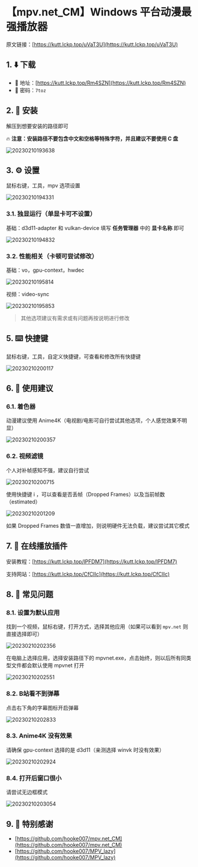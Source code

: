 # 【mpv.net_CM】Windows 平台动漫最强播放器

原文链接：[https://kutt.lckp.top/uVaT3U](https://kutt.lckp.top/uVaT3U)

## 1. ⬇️ 下载

- 🔗 地址：[https://kutt.lckp.top/Rm4SZN](https://kutt.lckp.top/Rm4SZN)
- 🔑 密码：`7toz`

## 2. 🔩 安装

解压到想要安装的路径即可

🔥 **注意：安装路径不要包含中文和空格等特殊字符，并且建议不要使用 C 盘**

![20230210193638](https://github.lckp.top/LuckyPuppy514/blog/main/mpv.net_CM/图片/20230210193638.jpg)

## 3. ⚙️ 设置

鼠标右键，工具，mpv 选项设置

![20230210194331](https://github.lckp.top/LuckyPuppy514/blog/main/mpv.net_CM/图片/20230210194331.jpg)

### 3.1. 独显运行（单显卡可不设置）

基础：d3d11-adapter 和 vulkan-device 填写 **任务管理器** 中的 **显卡名称** 即可

![20230210194832](https://github.lckp.top/LuckyPuppy514/blog/main/mpv.net_CM/图片/20230210194832.jpg)

### 3.2. 性能相关（卡顿可尝试修改）

基础：vo，gpu-context，hwdec

![20230210195814](https://github.lckp.top/LuckyPuppy514/blog/main/mpv.net_CM/图片/20230210195814.jpg)

视频：video-sync

![20230210195853](https://github.lckp.top/LuckyPuppy514/blog/main/mpv.net_CM/图片/20230210195853.jpg)

> 其他选项建议有需求或有问题再按说明进行修改

## 5. ⌨️ 快捷键

鼠标右键，工具，自定义快捷键，可查看和修改所有快捷键

![20230210200117](https://github.lckp.top/LuckyPuppy514/blog/main/mpv.net_CM/图片/20230210200117.jpg)

## 6. 🐳 使用建议

### 6.1. 着色器

动漫建议使用 Anime4K（电视剧/电影可自行尝试其他选项，个人感觉效果不明显）

![20230210200357](https://github.lckp.top/LuckyPuppy514/blog/main/mpv.net_CM/图片/20230210200357.jpg)

### 6.2. 视频滤镜

个人对补帧感知不强，建议自行尝试

![20230210200715](https://github.lckp.top/LuckyPuppy514/blog/main/mpv.net_CM/图片/20230210200715.jpg)

使用快捷键 i ，可以查看是否丢帧（Dropped Frames）以及当前帧数（estimated）

![20230210201209](https://github.lckp.top/LuckyPuppy514/blog/main/mpv.net_CM/图片/20230210201209.jpg)

如果 Dropped Frames 数值一直增加，则说明硬件无法负载，建议尝试其它模式

## 7. 🌟 在线播放插件

安装教程：[https://kutt.lckp.top/lPFDM7](https://kutt.lckp.top/lPFDM7)

支持网站：[https://kutt.lckp.top/CfCIIc](https://kutt.lckp.top/CfCIIc)

## 8. 🤔 常见问题

### 8.1. 设置为默认应用

找到一个视频，鼠标右键，打开方式，选择其他应用（如果可以看到 `mpv.net` 则直接选择即可）

![20230210202356](https://github.lckp.top/LuckyPuppy514/blog/main/mpv.net_CM/图片/20230210202356.jpg)

在电脑上选择应用，选择安装路径下的 mpvnet.exe，点击始终，则以后所有同类型文件都会默认使用 mpvnet 打开

![20230210202551](https://github.lckp.top/LuckyPuppy514/blog/main/mpv.net_CM/图片/20230210202551.jpg)

### 8.2. B站看不到弹幕

点击右下角的字幕图标开启弹幕

![20230210202833](https://github.lckp.top/LuckyPuppy514/blog/main/mpv.net_CM/图片/20230210202833.jpg)

### 8.3. Anime4K 没有效果

请确保 gpu-context 选择的是 d3d11（亲测选择 winvk 时没有效果）

![20230210202924](https://github.lckp.top/LuckyPuppy514/blog/main/mpv.net_CM/图片/20230210202924.jpg)

### 8.4. 打开后窗口很小

请尝试无边框模式

![20230210203054](https://github.lckp.top/LuckyPuppy514/blog/main/mpv.net_CM/图片/20230210203054.jpg)

## 9. 👏 特别感谢

- [https://github.com/hooke007/mpv.net_CM](https://github.com/hooke007/mpv.net_CM)
- [https://github.com/hooke007/MPV_lazy](https://github.com/hooke007/MPV_lazy)
